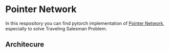 # Pointer Network

In this respository you can find pytorch implementation of [Pointer Network](https://arxiv.org/abs/1506.03134), especially to solve Traveling Salesman Problem. 


## Architecure
